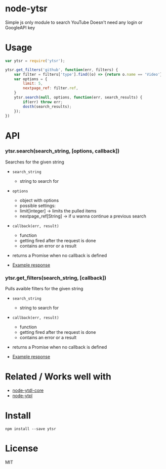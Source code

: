 # node-ytsr

Simple js only module to search YouTube
Doesn't need any login or GoogleAPI key

# Usage

```js
var ytsr = require('ytsr');

ytsr.get_filters('github', function(err, filters) {
	var filter = filters['type'].find((o) => {return o.name == 'Video'})
	var options = {
		limit: 5,
		nextpage_ref: filter.ref,
	}
	ytsr.search(null, options, function(err, search_results) {
		if(err) throw err;
		dosth(search_results);
	});
})
```


# API
### ytsr.search(search_string, [options, callback])

Searches for the given string

* `search_string`
    * string to search for
* `options`
    * object with options
    * possible settings:
    * limit[integer] -> limits the pulled items
	* nextpage_ref[String] -> if u wanna continue a previous search
* `callback(err, result)`
    * function
    * getting fired after the request is done
    * contains an error or a result

* returns a Promise when no callback is defined
* [Example response](https://github.com/timeforaninja/node-ytsr/blob/master/example/example_search_output)

### ytsr.get_filters(search_string, [callback])

Pulls avaible filters for the given string

* `search_string`
    * string to search for
* `callback(err, result)`
    * function
    * getting fired after the request is done
    * contains an error or a result

* returns a Promise when no callback is defined
* [Example response](https://github.com/timeforaninja/node-ytsr/blob/master/example/example_filters_output)


# Related / Works well with

* [node-ytdl-core](https://github.com/fent/node-ytdl-core)
* [node-ytpl](https://github.com/TimeForANinja/node-ytpl)


# Install

    npm install --save ytsr



# License
MIT
